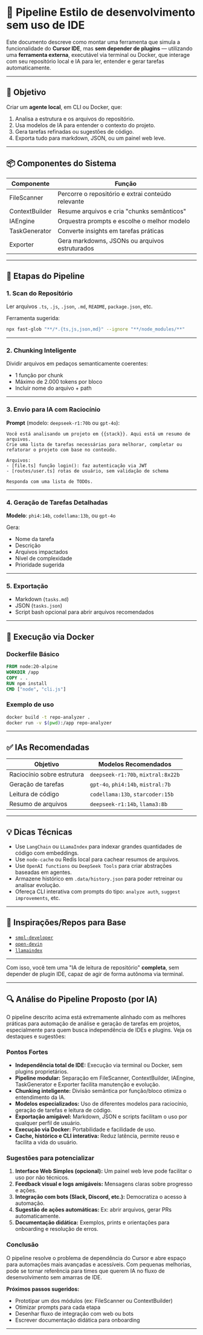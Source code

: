 
# 🧩 Pipeline Estilo de desenvolvimento sem uso de IDE

Este documento descreve como montar uma ferramenta que simula a funcionalidade do **Cursor IDE**, mas **sem depender de plugins** — utilizando uma **ferramenta externa**, executável via terminal ou Docker, que interage com seu repositório local e IA para ler, entender e gerar tarefas automaticamente.

---

## 🎯 Objetivo

Criar um **agente local**, em CLI ou Docker, que:
1. Analisa a estrutura e os arquivos do repositório.
2. Usa modelos de IA para entender o contexto do projeto.
3. Gera tarefas refinadas ou sugestões de código.
4. Exporta tudo para markdown, JSON, ou um painel web leve.

---

## 📦 Componentes do Sistema

| Componente     | Função                                             |
| -------------- | -------------------------------------------------- |
| FileScanner    | Percorre o repositório e extrai conteúdo relevante |
| ContextBuilder | Resume arquivos e cria "chunks semânticos"         |
| IAEngine       | Orquestra prompts e escolhe o melhor modelo        |
| TaskGenerator  | Converte insights em tarefas práticas              |
| Exporter       | Gera markdowns, JSONs ou arquivos estruturados     |

---

## 🧱 Etapas do Pipeline

### 1. **Scan do Repositório**

Ler arquivos `.ts`, `.js`, `.json`, `.md`, `README`, `package.json`, etc.

Ferramenta sugerida:
```bash
npx fast-glob "**/*.{ts,js,json,md}" --ignore "**/node_modules/**"
```

---

### 2. **Chunking Inteligente**

Dividir arquivos em pedaços semanticamente coerentes:
- 1 função por chunk
- Máximo de 2.000 tokens por bloco
- Incluir nome do arquivo + path

---

### 3. **Envio para IA com Raciocínio**

**Prompt** (modelo: `deepseek-r1:70b` ou `gpt-4o`):
```
Você está analisando um projeto em {{stack}}. Aqui está um resumo de arquivos.
Crie uma lista de tarefas necessárias para melhorar, completar ou refatorar o projeto com base no conteúdo.

Arquivos:
- [file.ts] função login(): faz autenticação via JWT
- [routes/user.ts] rotas de usuário, sem validação de schema

Responda com uma lista de TODOs.
```

---

### 4. **Geração de Tarefas Detalhadas**

**Modelo**: `phi4:14b`, `codellama:13b`, ou `gpt-4o`

Gera:
- Nome da tarefa
- Descrição
- Arquivos impactados
- Nível de complexidade
- Prioridade sugerida

---

### 5. **Exportação**

- Markdown (`tasks.md`)
- JSON (`tasks.json`)
- Script bash opcional para abrir arquivos recomendados

---

## 🚀 Execução via Docker

### Dockerfile Básico
```Dockerfile
FROM node:20-alpine
WORKDIR /app
COPY . .
RUN npm install
CMD ["node", "cli.js"]
```

### Exemplo de uso
```bash
docker build -t repo-analyzer .
docker run -v $(pwd):/app repo-analyzer
```

---

## ✅ IAs Recomendadas

| Objetivo                   | Modelos Recomendados               |
| -------------------------- | ---------------------------------- |
| Raciocínio sobre estrutura | `deepseek-r1:70b`, `mixtral:8x22b` |
| Geração de tarefas         | `gpt-4o`, `phi4:14b`, `mistral:7b` |
| Leitura de código          | `codellama:13b`, `starcoder:15b`   |
| Resumo de arquivos         | `deepseek-r1:14b`, `llama3:8b`     |

---

## 💡 Dicas Técnicas

- Use `LangChain` ou `LLamaIndex` para indexar grandes quantidades de código com embeddings.
- Use `node-cache` ou Redis local para cachear resumos de arquivos.
- Use `OpenAI functions` ou `DeepSeek Tools` para criar abstrações baseadas em agentes.
- Armazene histórico em `.data/history.json` para poder retreinar ou analisar evolução.
- Ofereça CLI interativa com prompts do tipo: `analyze auth`, `suggest improvements`, etc.

---

## 🧠 Inspirações/Repos para Base

- [`smol-developer`](https://github.com/smol-ai/developer)
- [`open-devin`](https://github.com/OpenDevin/OpenDevin)
- [`llamaindex`](https://github.com/jerryjliu/llama_index)

---

Com isso, você tem uma "IA de leitura de repositório" **completa**, sem depender de plugin IDE, capaz de agir de forma autônoma via terminal.

---

## 🔍 Análise do Pipeline Proposto (por IA)

O pipeline descrito acima está extremamente alinhado com as melhores práticas para automação de análise e geração de tarefas em projetos, especialmente para quem busca independência de IDEs e plugins. Veja os destaques e sugestões:

### Pontos Fortes
- **Independência total de IDE:** Execução via terminal ou Docker, sem plugins proprietários.
- **Pipeline modular:** Separação em FileScanner, ContextBuilder, IAEngine, TaskGenerator e Exporter facilita manutenção e evolução.
- **Chunking inteligente:** Divisão semântica por função/bloco otimiza o entendimento da IA.
- **Modelos especializados:** Uso de diferentes modelos para raciocínio, geração de tarefas e leitura de código.
- **Exportação amigável:** Markdown, JSON e scripts facilitam o uso por qualquer perfil de usuário.
- **Execução via Docker:** Portabilidade e facilidade de uso.
- **Cache, histórico e CLI interativa:** Reduz latência, permite reuso e facilita a vida do usuário.

### Sugestões para potencializar
1. **Interface Web Simples (opcional):** Um painel web leve pode facilitar o uso por não técnicos.
2. **Feedback visual e logs amigáveis:** Mensagens claras sobre progresso e ações.
3. **Integração com bots (Slack, Discord, etc.):** Democratiza o acesso à automação.
4. **Sugestão de ações automáticas:** Ex: abrir arquivos, gerar PRs automaticamente.
5. **Documentação didática:** Exemplos, prints e orientações para onboarding e resolução de erros.

### Conclusão
O pipeline resolve o problema de dependência do Cursor e abre espaço para automações mais avançadas e acessíveis. Com pequenas melhorias, pode se tornar referência para times que querem IA no fluxo de desenvolvimento sem amarras de IDE.

**Próximos passos sugeridos:**
- Prototipar um dos módulos (ex: FileScanner ou ContextBuilder)
- Otimizar prompts para cada etapa
- Desenhar fluxo de integração com web ou bots
- Escrever documentação didática para onboarding

---
